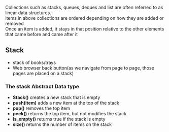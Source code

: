 Collections such as stacks, queues, deques and list are often referred to as linear data structures.  
items in above collections are ordered depending on how they are added or removed  
Once an item is added, it stays in that position relative to the other elements that came before and came after it  


## Stack
- stack of books/trays
- Web browser back button(as we navigate from page to page, those pages are placed on a stack)
### The stack Abstract Data type
- **Stack()** creates a new stack that is empty
- **push(item)** adds a new item at the top of the stack
- **pop()** removes the top item
- **peek()** returns the top item, but not modifies the stack
- **is_empty()** returns true if the stack is empty
- **size()** returns the number of items on the stack  

## 
